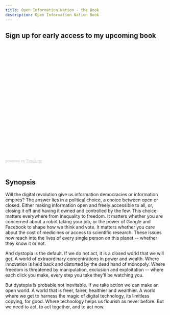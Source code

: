 ```yaml
---
title: Open Information Nation - the Book
description: Open Information Nation Book
---
```


## Sign up for early access to my upcoming book

<div class="typeform-widget" data-url="https://aet1.typeform.com/to/vQZfW3" data-transparency="100" data-hide-headers=true data-hide-footer=true style="width: 100%; height: 350px;" > </div> <script> (function() { var qs,js,q,s,d=document, gi=d.getElementById, ce=d.createElement, gt=d.getElementsByTagName, id="typef_orm", b="https://embed.typeform.com/"; if(!gi.call(d,id)) { js=ce.call(d,"script"); js.id=id; js.src=b+"embed.js"; q=gt.call(d,"script")[0]; q.parentNode.insertBefore(js,q) } })() </script> <div style="font-family: Sans-Serif;font-size: 12px;color: #999;opacity: 0.5; padding-top: 5px;" > powered by <a href="https://www.typeform.com/examples/forms/contact-form-template/?utm_campaign=vQZfW3&utm_source=typeform.com-9073741-Basic&utm_medium=typeform&utm_content=typeform-embedded-contactform&utm_term=EN" style="color: #999" target="_blank">Typeform</a> </div>

<br/>

## Synopsis

Will the digital revolution give us information democracies or information empires? The answer lies in a political choice, a choice between open or closed. Either making information open and freely accessible to all, or, closing it off and having it owned and controlled by the few. This choice matters everywhere from inequality to freedom. It matters whether you are concerned about a robot taking your job, or the power of Google and Facebook to shape how we think and vote. It matters whether you care about the cost of medicines or access to scientific research. These issues now reach into the lives of every single person on this planet -- whether they know it or not.                                     

And dystopia is the default. If we do not act, it is a closed world that we will get. A world of extraordinary concentrations in power and wealth. Where innovation is held back and distorted by the dead hand of monopoly. Where freedom is threatened by manipulation, exclusion and exploitation -- where each click you make, every step you take they'll be watching you.

But dystopia is probable not inevitable. If we take action we can make an open world. A world that is freer, fairer, healthier and wealthier. A world where we get to harness the magic of digital technology, its limitless copying, for good. Where technology helps us flourish as never before. But we need to act, to act together, and to act now.
